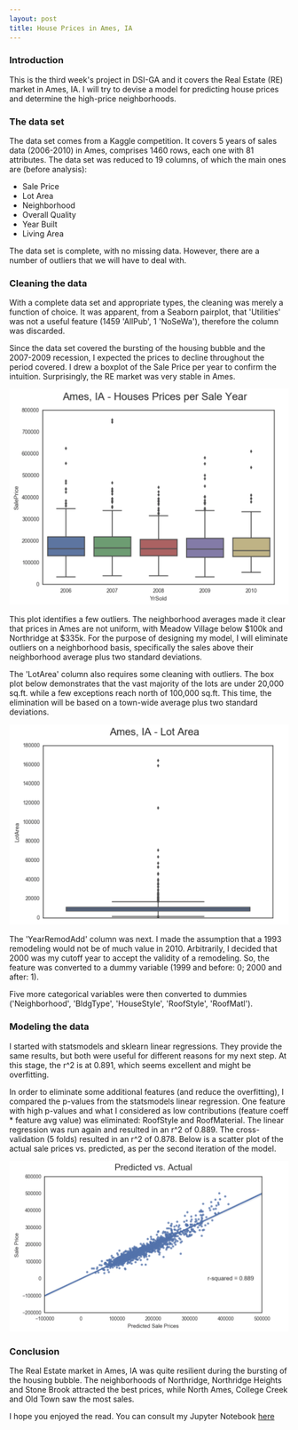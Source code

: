 ```yaml
---
layout: post
title: House Prices in Ames, IA
---
```


### Introduction

This is the third week's project in DSI-GA and it covers the Real Estate (RE) market in Ames, IA.
I will try to devise a model for predicting house prices and determine the high-price neighborhoods.

### The data set

The data set comes from a Kaggle competition. It covers 5 years of sales data (2006-2010) in Ames, comprises 1460 rows, each one with 81 attributes. The data set was reduced to 19 columns, of which the main ones are (before analysis):

  - Sale Price
  - Lot Area
  - Neighborhood
  - Overall Quality
  - Year Built
  - Living Area

The data set is complete, with no missing data. However, there are a number of outliers that we will have to deal with.

### Cleaning the data

With a complete data set and appropriate types, the cleaning was merely a function of choice. It was apparent, from a Seaborn pairplot, that 'Utilities' was not a useful feature (1459 'AllPub', 1 'NoSeWa'), therefore the column was discarded.

Since the data set covered the bursting of the housing bubble and the 2007-2009 recession, I expected the prices to decline throughout the period covered. I drew a boxplot of the Sale Price per year to confirm the intuition. Surprisingly, the RE market was very stable in Ames.

![Image](../images/ames_saleprice_per_year.png)

This plot identifies a few outliers. The neighborhood averages made it clear that prices in Ames are not uniform, with Meadow Village below $100k and Northridge at $335k. For the purpose of designing my model, I will eliminate outliers on a neighborhood basis, specifically the sales above their neighborhood average plus two standard deviations.

The 'LotArea' column also requires some cleaning with outliers. The box plot below demonstrates that the vast majority of the lots are under 20,000 sq.ft. while a few exceptions reach north of 100,000 sq.ft. This time, the elimination will be based on a town-wide average plus two standard deviations.

![Image](../images/ames_lotarea_boxplot.png)

The 'YearRemodAdd' column was next. I made the assumption that a 1993 remodeling would not be of much value in 2010. Arbitrarily, I decided that 2000 was my cutoff year to accept the validity of a remodeling. So, the feature was converted to a dummy variable (1999 and before: 0; 2000 and after: 1).

Five more categorical variables were then converted to dummies ('Neighborhood', 'BldgType', 'HouseStyle', 'RoofStyle', 'RoofMatl').

### Modeling the data

I started with statsmodels and sklearn linear regressions. They provide the same results, but both were useful for different reasons for my next step. At this stage, the r^2 is at 0.891, which seems excellent and might be overfitting.

In order to eliminate some additional features (and reduce the overfitting), I compared the p-values from the statsmodels linear regression. One feature with high p-values and what I considered as low contributions (feature coeff * feature avg value) was eliminated: RoofStyle and RoofMaterial. The linear regression was run again and resulted in an r^2 of 0.889. The cross-validation (5 folds) resulted in an r^2 of 0.878. Below is a scatter plot of the actual sale prices vs. predicted, as per the second iteration of the model.

![Image](../images/ames_act_pred.png)


### Conclusion

The Real Estate market in Ames, IA was quite resilient during the bursting of the housing bubble. The neighborhoods of Northridge, Northridge Heights and Stone Brook attracted the best prices, while North Ames, College Creek and Old Town saw the most sales. 

I hope you enjoyed the read. You can consult my Jupyter Notebook [here](https://git.generalassemb.ly/Thierry123/project-3-house-prices/blob/master/Project-3-housing.ipynb)







